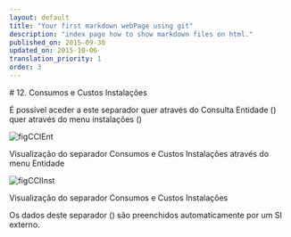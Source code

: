 ```yaml
---
layout: default
title: "Your first markdown webPage using git"
description: "index page how to show markdown files on html."
published_on: 2015-09-30
updated_on: 2015-10-06
translation_priority: 1
order: 3
---
```

<p id="#ConsumosCustosInstalacoes"></p>
# 12. Consumos e Custos Instalações

É possível aceder a este separador quer através do Consulta Entidade ([](#figCCIEnt)) quer através do menu instalações ([](#figCCIInst))

![figCCIEnt](img/pages/cap11/11_1_3.JPG)

<p class="caption" id="figCCIEnt"> Visualização do separador Consumos e Custos Instalações através do menu Entidade </p>

![figCCIInst](img/pages/cap11/11_1_2_v1.jpg)

<p class="caption" id="figCCIInst"> Visualização do separador Consumos e Custos Instalações</p>

Os dados deste separador ([](#figCCIInst)) são preenchidos automaticamente por um SI externo. 